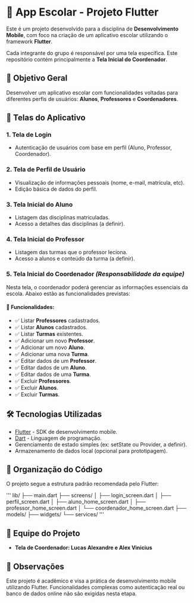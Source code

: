 # 📱 App Escolar - Projeto Flutter

Este é um projeto desenvolvido para a disciplina de **Desenvolvimento Mobile**, com foco na criação de um aplicativo escolar utilizando o framework **Flutter**.

Cada integrante do grupo é responsável por uma tela específica. Este repositório contém principalmente a **Tela Inicial do Coordenador**.

## 🚀 Objetivo Geral

Desenvolver um aplicativo escolar com funcionalidades voltadas para diferentes perfis de usuários: **Alunos**, **Professores** e **Coordenadores**.

## 🧩 Telas do Aplicativo

### 1. Tela de Login
- Autenticação de usuários com base em perfil (Aluno, Professor, Coordenador).

### 2. Tela de Perfil de Usuário
- Visualização de informações pessoais (nome, e-mail, matrícula, etc).
- Edição básica de dados do perfil.

### 3. Tela Inicial do Aluno
- Listagem das disciplinas matriculadas.
- Acesso a detalhes das disciplinas (a definir).

### 4. Tela Inicial do Professor
- Listagem das turmas que o professor leciona.
- Acesso a alunos e conteúdo da turma (a definir).

### 5. Tela Inicial do Coordenador *(Responsabilidade da equipe)*
Nesta tela, o coordenador poderá gerenciar as informações essenciais da escola. Abaixo estão as funcionalidades previstas:

#### 📌 Funcionalidades:
- ✅ Listar **Professores** cadastrados.
- ✅ Listar **Alunos** cadastrados.
- ✅ Listar **Turmas** existentes.
- ✅ Adicionar um novo **Professor**.
- ✅ Adicionar um novo **Aluno**.
- ✅ Adicionar uma nova **Turma**.
- ✅ Editar dados de um **Professor**.
- ✅ Editar dados de um **Aluno**.
- ✅ Editar dados de uma **Turma**.
- ✅ Excluir **Professores**.
- ✅ Excluir **Alunos**.
- ✅ Excluir **Turmas**.

## 🛠 Tecnologias Utilizadas

- [Flutter](https://flutter.dev/) - SDK de desenvolvimento mobile.
- [Dart](https://dart.dev/) - Linguagem de programação.
- Gerenciamento de estado simples (ex: setState ou Provider, a definir).
- Armazenamento de dados local (opcional para prototipagem).

## 🔖 Organização do Código

O projeto segue a estrutura padrão recomendada pelo Flutter:

'''
lib/
├── main.dart
├── screens/
│ ├── login_screen.dart
│ ├── perfil_screen.dart
│ ├── aluno_home_screen.dart
│ ├── professor_home_screen.dart
│ └── coordenador_home_screen.dart
├── models/
├── widgets/
└── services/
'''

## 👥 Equipe do Projeto

- **Tela de Coordenador: Lucas Alexandre e Alex Vinicius**

## 📌 Observações

Este projeto é acadêmico e visa a prática de desenvolvimento mobile utilizando Flutter. Funcionalidades complexas como autenticação real ou banco de dados online não são exigidas nesta etapa.
